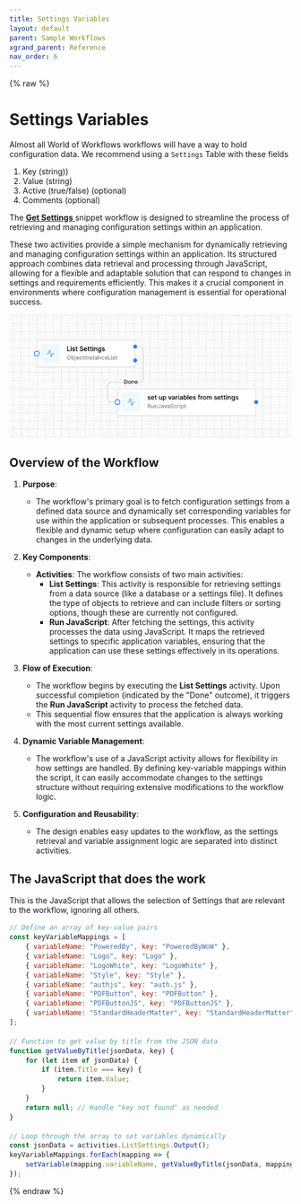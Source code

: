 ```yaml
---
title: Settings Variables  
layout: default
parent: Sample Workflows
xgrand_parent: Reference
nav_order: 6
---
```

{% raw %}

# Settings Variables

Almost all World of Workflows workflows will have a way to hold configuration data.  We recommend using a `Settings` Table with these fields 

1. Key (string)) 
2. Value (string)
3. Active (true/false) (optional)
4. Comments (optional)

The <a href="./get-settings.json" download>**Get Settings** </a> snippet workflow is designed to streamline the process of retrieving and managing configuration settings within an application. 

These two activities provide a simple mechanism for dynamically retrieving and managing configuration settings within an application. Its structured approach combines data retrieval and processing through JavaScript, allowing for a flexible and adaptable solution that can respond to changes in settings and requirements efficiently. This makes it a crucial component in environments where configuration management is essential for operational success.

![getHistory](../images/2024-09-30-08-30-43.png)

## Overview of the Workflow

1. **Purpose**:
   - The workflow's primary goal is to fetch configuration settings from a defined data source and dynamically set corresponding variables for use within the application or subsequent processes. This enables a flexible and dynamic setup where configuration can easily adapt to changes in the underlying data.

2. **Key Components**:
   - **Activities**: The workflow consists of two main activities:
     - **List Settings**: This activity is responsible for retrieving settings from a data source (like a database or a settings file). It defines the type of objects to retrieve and can include filters or sorting options, though these are currently not configured.
     - **Run JavaScript**: After fetching the settings, this activity processes the data using JavaScript. It maps the retrieved settings to specific application variables, ensuring that the application can use these settings effectively in its operations.

3. **Flow of Execution**:
   - The workflow begins by executing the **List Settings** activity. Upon successful completion (indicated by the "Done" outcome), it triggers the **Run JavaScript** activity to process the fetched data.
   - This sequential flow ensures that the application is always working with the most current settings available.

4. **Dynamic Variable Management**:
   - The workflow's use of a JavaScript activity allows for flexibility in how settings are handled. By defining key-variable mappings within the script, it can easily accommodate changes to the settings structure without requiring extensive modifications to the workflow logic.

5. **Configuration and Reusability**:
   - The design enables easy updates to the workflow, as the settings retrieval and variable assignment logic are separated into distinct activities.

## The JavaScript that does the work

This is the JavaScript that allows the selection of Settings that are relevant to the workflow, ignoring all others.

```js
// Define an array of key-value pairs
const keyVariableMappings = [
    { variableName: "PoweredBy", key: "PoweredByWoW" },
    { variableName: "Logo", key: "Logo" },
    { variableName: "LogoWhite", key: "LogoWhite" },
    { variableName: "Style", key: "Style" },
    { variableName: "authjs", key: "auth.js" },
    { variableName: "PDFButton", key: "PDFButton" },
    { variableName: "PDFButtonJS", key: "PDFButtonJS" },
    { variableName: "StandardHeaderMatter", key: "StandardHeaderMatter" }
];

// Function to get value by title from the JSON data
function getValueByTitle(jsonData, key) {
    for (let item of jsonData) {
        if (item.Title === key) {
            return item.Value;
        }
    }
    return null; // Handle "key not found" as needed
}

// Loop through the array to set variables dynamically
const jsonData = activities.ListSettings.Output();
keyVariableMappings.forEach(mapping => {
    setVariable(mapping.variableName, getValueByTitle(jsonData, mapping.key));
});

```

{% endraw %}